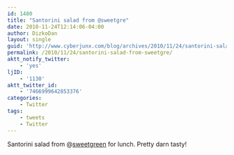 ```yaml
---
id: 1480
title: "Santorini salad from @sweetgre"
date: 2010-11-24T12:14:06-04:00
author: DizkoDan
layout: single
guid: 'http://www.cyberjunx.com/blog/archives/2010/11/24/santorini-salad-from-sweetgre/'
permalink: /2010/11/24/santorini-salad-from-sweetgre/
aktt_notify_twitter:
    - 'yes'
ljID:
    - '1130'
aktt_twitter_id:
    - '7466999642853376'
categories:
    - Twitter
tags:
    - tweets
    - Twitter
---
```


Santorini salad from @[sweetgreen](http://twitter.com/sweetgreen) for lunch. Pretty darn tasty!